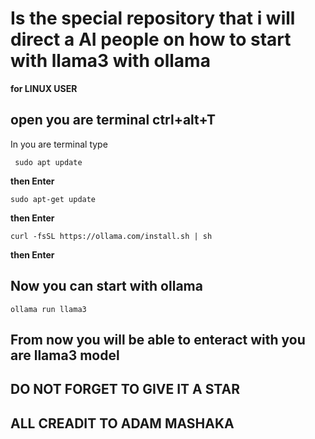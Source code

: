 # Is the special repository that i will direct a AI people on how to start with llama3 with ollama 

**for LINUX USER**

## open you are terminal **ctrl+alt+T**

In you are terminal   type 
```
 sudo apt update
```
**then Enter**

```
sudo apt-get update
```
**then Enter**

```
curl -fsSL https://ollama.com/install.sh | sh

```
**then Enter**

## Now you can start with ollama 

```
ollama run llama3

```

## From now you will be able to enteract with you are llama3 model


## DO NOT FORGET TO GIVE IT A STAR

## ALL CREADIT TO ADAM MASHAKA 


